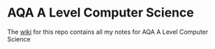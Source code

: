 # AQA A Level Computer Science
The [wiki](https://github.com/alexDavis28/AQA-A-Level-CS-notes/wiki) for this repo contains all my notes for AQA A Level Computer Science
